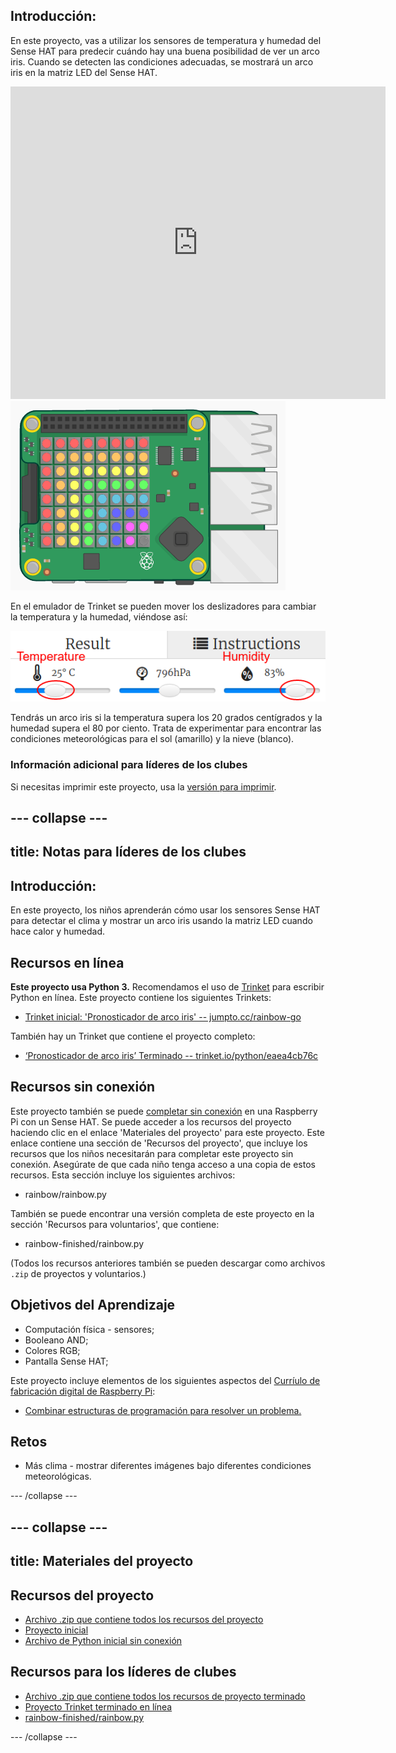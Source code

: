 ## Introducción:

En este proyecto, vas a utilizar los sensores de temperatura y humedad del Sense HAT para predecir cuándo hay una buena posibilidad de ver un arco iris. Cuando se detecten las condiciones adecuadas, se mostrará un arco iris en la matriz LED del Sense HAT.

<div class="trinket">
  <iframe src="https://trinket.io/embed/python/eaea4cb76c?outputOnly=true&start=result" width="600" height="500" frameborder="0" marginwidth="0" marginheight="0" allowfullscreen mark="crwd-mark">
</iframe> <img src="images/rainbow-final.png" />
</div>

En el emulador de Trinket se pueden mover los deslizadores para cambiar la temperatura y la humedad, viéndose así:

![captura de pantalla](images/rainbow-sliders.png)

Tendrás un arco iris si la temperatura supera los 20 grados centígrados y la humedad supera el 80 por ciento. Trata de experimentar para encontrar las condiciones meteorológicas para el sol (amarillo) y la nieve (blanco).

### Información adicional para líderes de los clubes

Si necesitas imprimir este proyecto, usa la [versión para imprimir](https://projects.raspberrypi.org/en/projects/rainbow-predictor/print).

## \--- collapse \---

## title: Notas para líderes de los clubes

## Introducción:

En este proyecto, los niños aprenderán cómo usar los sensores Sense HAT para detectar el clima y mostrar un arco iris usando la matriz LED cuando hace calor y humedad.

## Recursos en línea

**Este proyecto usa Python 3.** Recomendamos el uso de [Trinket](https://trinket.io/) para escribir Python en línea. Este proyecto contiene los siguientes Trinkets:

* [Trinket inicial: 'Pronosticador de arco iris' -- jumpto.cc/rainbow-go](http://jumpto.cc/rainbow-go)

También hay un Trinket que contiene el proyecto completo:

* [‘Pronosticador de arco iris’ Terminado -- trinket.io/python/eaea4cb76c](https://trinket.io/python/eaea4cb76c)

## Recursos sin conexión

Este proyecto también se puede [completar sin conexión](https://www.codeclubprojects.org/en-GB/resources/physical-sense-hat/) en una Raspberry Pi con un Sense HAT. Se puede acceder a los recursos del proyecto haciendo clic en el enlace 'Materiales del proyecto' para este proyecto. Este enlace contiene una sección de 'Recursos del proyecto', que incluye los recursos que los niños necesitarán para completar este proyecto sin conexión. Asegúrate de que cada niño tenga acceso a una copia de estos recursos. Esta sección incluye los siguientes archivos:

* rainbow/rainbow.py

También se puede encontrar una versión completa de este proyecto en la sección 'Recursos para voluntarios', que contiene:

* rainbow-finished/rainbow.py

(Todos los recursos anteriores también se pueden descargar como archivos `.zip` de proyectos y voluntarios.)

## Objetivos del Aprendizaje

* Computación física - sensores;
* Booleano AND; 
* Colores RGB;
* Pantalla Sense HAT;

Este proyecto incluye elementos de los siguientes aspectos del [Curríulo de fabricación digital de Raspberry Pi](http://rpf.io/curriculum):

* [Combinar estructuras de programación para resolver un problema.](https://www.raspberrypi.org/curriculum/programming/builder)

## Retos

* Más clima - mostrar diferentes imágenes bajo diferentes condiciones meteorológicas. 

\--- /collapse \---

## \--- collapse \---

## title: Materiales del proyecto

## Recursos del proyecto

* [Archivo .zip que contiene todos los recursos del proyecto](resources/rainbow-project-resources.zip)
* [Proyecto inicial](http://jumpto.cc/rainbow-go)
* [Archivo de Python inicial sin conexión](resources/rainbow-rainbow.py)

## Recursos para los líderes de clubes

* [Archivo .zip que contiene todos los recursos de proyecto terminado](resources/rainbow-volunteer-resources.zip)
* [Proyecto Trinket terminado en línea](https://trinket.io/python/eaea4cb76c)
* [rainbow-finished/rainbow.py](resources/rainbow-final-rainbow.py)

\--- /collapse \---